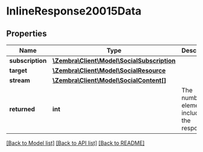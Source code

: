 # InlineResponse20015Data

## Properties
Name | Type | Description | Notes
------------ | ------------- | ------------- | -------------
**subscription** | [**\Zembra\Client\Model\SocialSubscription**](SocialSubscription.md) |  | [optional] 
**target** | [**\Zembra\Client\Model\SocialResource**](SocialResource.md) |  | [optional] 
**stream** | [**\Zembra\Client\Model\SocialContent[]**](SocialContent.md) |  | [optional] 
**returned** | **int** | The number of elements included in the response | [optional] 

[[Back to Model list]](../../README.md#documentation-for-models) [[Back to API list]](../../README.md#documentation-for-api-endpoints) [[Back to README]](../../README.md)

